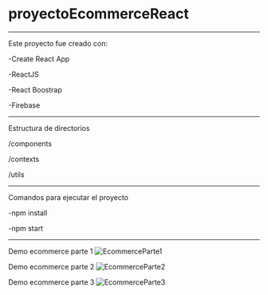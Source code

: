 # proyectoEcommerceReact
-----------------------
Este proyecto fue creado con:

-Create React App

-ReactJS

-React Boostrap

-Firebase

-----------------------
Estructura de directorios

/components

/contexts

/utils

------------------------
Comandos para ejecutar el proyecto

-npm install

-npm start

------------------------
Demo ecommerce parte 1
![EcommerceParte1](https://user-images.githubusercontent.com/63183122/198673370-2344c669-62ec-45a4-b5a3-6070a369c13a.gif)

Demo ecommerce parte 2
![EcommerceParte2](https://user-images.githubusercontent.com/63183122/198673579-2c3204dd-5247-408d-a7ec-e3f5d9d977a0.gif)

Demo ecommerce parte 3
![EcommerceParte3](https://user-images.githubusercontent.com/63183122/198673637-6d5ab93d-a2ca-4ed1-893b-296d79495523.gif)
